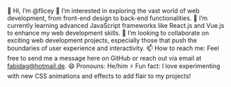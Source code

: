👋 Hi, I’m @flicey
👀 I’m interested in exploring the vast world of web development, from front-end design to back-end functionalities.
🌱 I’m currently learning advanced JavaScript frameworks like React.js and Vue.js to enhance my web development skills.
💞️ I’m looking to collaborate on exciting web development projects, especially those that push the boundaries of user experience and interactivity.
📫 How to reach me: Feel free to send me a message here on GitHub or reach out via email at fabidag@hotmail.de.
😄 Pronouns: He/him
⚡ Fun fact: I love experimenting with new CSS animations and effects to add flair to my projects!

<!---
flicey/flicey is a ✨ special ✨ repository because its `README.md` (this file) appears on your GitHub profile.
You can click the Preview link to take a look at your changes.
--->
